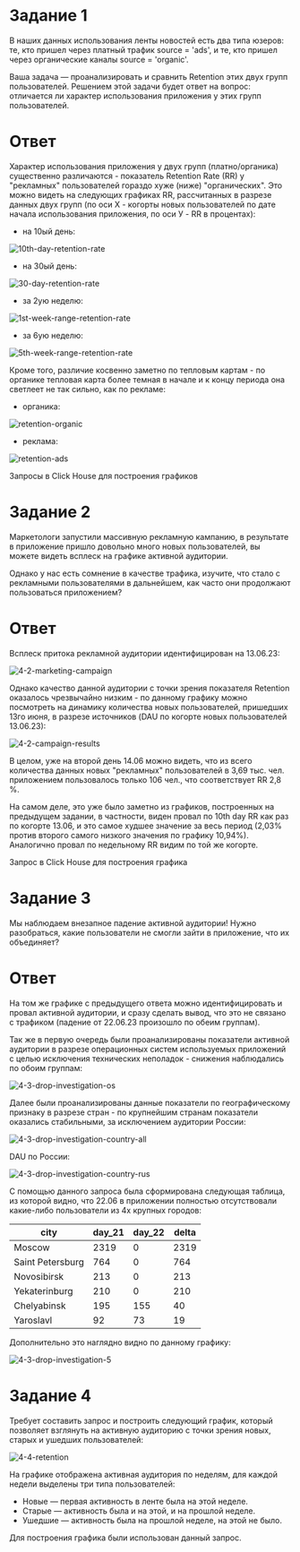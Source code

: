 # Задание 1
В наших данных использования ленты новостей есть два типа юзеров: те, кто пришел через платный трафик source = 'ads', и те, кто пришел через органические каналы source = 'organic'.

Ваша задача — проанализировать и сравнить Retention этих двух групп пользователей. 
Решением этой задачи будет ответ на вопрос: отличается ли характер использования приложения у этих групп пользователей. 

# Ответ
Характер использования приложения у двух групп (платно/органика) существенно различаются - показатель Retention Rate (RR) у "рекламных" пользователей гораздо хуже (ниже) "органических".
Это можно видеть на следующих графиках RR, рассчитанных в разрезе данных двух групп 
(по оси Х - когорты новых пользователей по дате начала использования приложения, по оси У - RR в процентах):
* на 10ый день:

 ![10th-day-retention-rate](https://github.com/usermarat/DA_simulator/assets/87779469/77164f9c-20f9-4805-bee6-45d8119c2b8f)

 
* на 30ый день:

 ![30-day-retention-rate](https://github.com/usermarat/DA_simulator/assets/87779469/53eaf1f4-5eb7-46dd-b89c-94682ff9f738)

 
* за 2ую неделю:

 ![1st-week-range-retention-rate](https://github.com/usermarat/DA_simulator/assets/87779469/d8f37be5-1c6c-401d-a9da-27b0d1a7ee6f)

 
* за 6ую неделю:

 ![5th-week-range-retention-rate](https://github.com/usermarat/DA_simulator/assets/87779469/70b3a65d-1533-48df-8197-9ffcd9692214)


Кроме того, различие косвенно заметно по тепловым картам - по органике тепловая карта более темная в начале и к концу периода она светлеет не так сильно, как по рекламе:
* органика:

 ![retention-organic](https://github.com/usermarat/DA_simulator/assets/87779469/4a54cc36-0b26-4e16-8b26-dd1f00a85938)

 
* реклама:

 ![retention-ads](https://github.com/usermarat/DA_simulator/assets/87779469/efb7628b-3b34-4bbc-8ea2-850b15c9dcd8)

 Запросы в Click House для построения графиков

 # Задание 2

 Маркетологи запустили массивную рекламную кампанию, в результате в приложение пришло довольно много новых пользователей, вы можете видеть всплеск на графике активной аудитории.

 Однако у нас есть сомнение в качестве трафика, изучите, что стало с рекламными пользователями в дальнейшем, как часто они продолжают пользоваться приложением?

 # Ответ

Всплеск притока рекламной аудитории идентифицирован на 13.06.23:

![4-2-marketing-campaign](https://github.com/usermarat/DA_simulator/assets/87779469/e8bb0e96-837d-4c89-8726-1c23082ed8f5)

Однако качество данной аудитории с точки зрения показателя Retention оказалось чрезвычайно низким - по данному графику можно посмотреть на динамику количества новых пользователей, пришедших 13го июня, в разрезе источников (DAU по когорте новых пользователей 13.06.23):

![4-2-campaign-results](https://github.com/usermarat/DA_simulator/assets/87779469/2fa4e173-0717-40fa-afea-582fa5241988)


В целом, уже на второй день 14.06 можно видеть, что из всего количества данных новых "рекламных" пользователей в 3,69 тыс. чел. приложением пользовалось только 106 чел., что соответствует RR 2,8 %.

На самом деле, это уже было заметно из графиков, построенных на предыдущем задании, в частности, виден провал по 10th day RR как раз по когорте 13.06, и это самое худшее значение за весь период (2,03% против второго самого низкого значения по графику 10,94%). Аналогично провал по недельному RR видим по той же когорте.

Запрос в Click House для построения графика

# Задание 3

Мы наблюдаем внезапное падение активной аудитории! Нужно разобраться, какие пользователи не смогли зайти в приложение, что их объединяет?  

# Ответ

На том же графике с предыдущего ответа можно идентифицировать и провал активной аудитории, и сразу сделать вывод, что это не связано с трафиком (падение от 22.06.23 произошло по обеим группам).

Так же в первую очередь были проанализированы показатели активной аудитории в разрезе операционных систем используемых приложений с целью исключения технических неполадок - снижения наблюдались по обоим группам:

![4-3-drop-investigation-os](https://github.com/usermarat/DA_simulator/assets/87779469/1259821f-38e8-4a22-b7aa-ab420dfa7063)

Далее были проанализированы данные показатели по географическому признаку в разрезе стран - по крупнейшим странам показатели оказались стабильными, за исключением аудитории России:

![4-3-drop-investigation-country-all](https://github.com/usermarat/DA_simulator/assets/87779469/fd4f1121-a8ad-462f-8ba5-21f152f36c2c)

DAU по России:

![4-3-drop-investigation-country-rus](https://github.com/usermarat/DA_simulator/assets/87779469/d106c304-ee21-4863-8de0-69c94ec354ef)

С помощью данного запроса была сформирована следующая таблица, из которой видно, что 22.06 в приложении полностью отсутствовали какие-либо пользователи из 4х крупных городов:

city | day_21 | day_22 | delta
--- | --- | --- | ---
Moscow	| 2319	| 0	| 2319
Saint Petersburg	| 764	| 0	| 764
Novosibirsk	| 213	| 0	| 213
Yekaterinburg	| 210	| 0	| 210
Chelyabinsk	| 195	| 155	| 40
Yaroslavl	| 92	| 73	| 19

Дополнительно это наглядно видно по данному графику: 

![4-3-drop-investigation-5](https://github.com/usermarat/DA_simulator/assets/87779469/ebe3154c-4495-4ef6-a552-b73cc5ba2ed2)

# Задание 4

Требует составить запрос и построить следующий график, который позволяет взглянуть на активную аудиторию с точки зрения новых, старых и ушедших пользователей:

![4-4-retention](https://github.com/usermarat/DA_simulator/assets/87779469/b097b50e-f1f8-40da-99ee-6ac37c999523)


На графике отображена активная аудитория по неделям, для каждой недели выделены три типа пользователей:

* Новые — первая активность в ленте была на этой неделе.
* Старые — активность была и на этой, и на прошлой неделе.
* Ушедшие — активность была на прошлой неделе, на этой не было.

Для построения графика были использован данный запрос.
